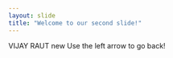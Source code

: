 ```yaml
---
layout: slide
title: "Welcome to our second slide!"
---
```

VIJAY RAUT new
Use the left arrow to go back!
